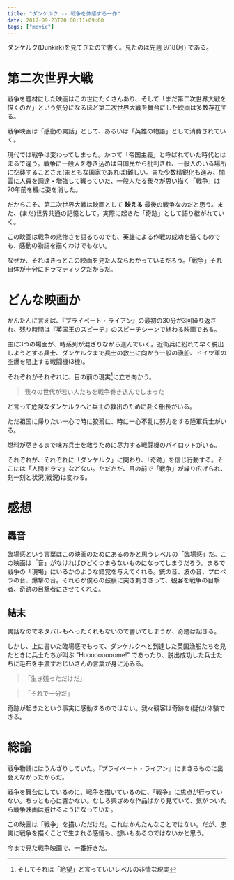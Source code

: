```yaml
---
title: "ダンケルク -- 戦争を体感する一作"
date: 2017-09-23T20:00:11+09:00
tags: ["movie"]
---
```


ダンケルク(Dunkirk)を見てきたので書く。見たのは先週 9/18(月) である。

<!--more-->

# 第二次世界大戦

戦争を題材にした映画はこの世にたくさんあり、そして「まだ第二次世界大戦を描くのか」という気分になるほど第二次世界大戦を舞台にした映画は多数存在する。

戦争映画は「感動の実話」として、あるいは「英雄の物語」として消費されていく。

現代では戦争は変わってしまった。かつて「帝国主義」と呼ばれていた時代とはまるで違う。戦争に一般人を巻き込めば自国民から批判され、一般人のいる場所に空襲することさえ(まともな国家であれば)難しい。また少数精鋭化も進み、闇雲に人員を調達・増強して戦っていた、一般人たる我々が思い描く「戦争」は70年前を機に姿を消した。

だからこそ、第二次世界大戦は映画として **映える** 最後の戦争なのだと思う。また、(まだ)世界共通の記憶として。実際に起きた「奇跡」として語り継がれていく。

この映画は戦争の悲惨さを語るものでも、英雄による作戦の成功を描くものでも、感動の物語を描くわけでもない。

なぜか、それはきっとこの映画を見た人ならわかっているだろう。「戦争」それ自体が十分にドラマティックだからだ。

# どんな映画か

かんたんに言えば、『プライベート・ライアン』の最初の30分が3回繰り返され、残り時間は『英国王のスピーチ』のスピーチシーンで終わる映画である。

主に3つの場面が、時系列が混ざりながら進んでいく。近衛兵に紛れて早く脱出しようとする兵士、ダンケルクまで兵士の救出に向かう一般の漁船、ドイツ軍の空爆を阻止する戦闘機(3機)。

それぞれがそれぞれに、目の前の現実[^1]に立ち向かう。

[^1]: そしてそれは「絶望」と言っていいレベルの非情な現実

> 我々の世代が若い人たちを戦争巻き込んでしまった

と言って危険なダンケルクへと兵士の救出のために赴く船長がいる。

ただ祖国に帰りたい一心で時に狡猾に、時に一心不乱に努力をする陸軍兵士がいる。

燃料が尽きるまで味方兵士を救うために尽力する戦闘機のパイロットがいる。

それぞれが、それぞれに「ダンケルク」に関わり、「奇跡」を信じ行動する。そこには「人間ドラマ」などない。ただただ、目の前で「戦争」が繰り広げられ、刻一刻と状況(戦況)は変わる。

# 感想

## 轟音

臨場感という言葉はこの映画のためにあるのかと思うレベルの「臨場感」だ。この映画は「音」がなければひどくつまらないものになってしまうだろう。まるで戦争の「現場」にいるかのような錯覚を与えてくれる。銃の音、波の音、プロペラの音、爆撃の音。それらが僕らの鼓膜に突き刺ささって、観客を戦争の目撃者、奇跡の目撃者にさせてくれる。

## 結末

実話なのでネタバレもへったくれもないので書いてしまうが、奇跡は起きる。

しかし、上に書いた臨場感でもって、ダンケルクへと到達した英国漁船たちを見たときに兵士たちが叫ぶ "Hooooooooome!" であったり、脱出成功した兵士たちに毛布を手渡すおじいさんの言葉が身に沁みる。

> 「生き残っただけだ」

> 「それで十分だ」

奇跡が起きたという事実に感動するのではない。我々観客は奇跡を(疑似)体験できる。

# 総論

戦争物語にはうんざりしていた。『プライベート・ライアン』にまさるものに出会えなかったからだ。

戦争を舞台にしているのに、戦争を描いているのに、「戦争」に焦点が行っていない。ちっとも心に響かない。むしろ興ざめな作品ばかり見ていて、気がついたら戦争映画は避けるようになっていた。

この映画は「戦争」を描いただけだ。これはかんたんなことではない。だが、忠実に戦争を描くことで生まれる感情も、想いもあるのではないかと思う。

今まで見た戦争映画で、一番好きだ。
